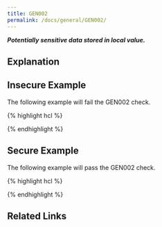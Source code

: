 ```yaml
---
title: GEN002
permalink: /docs/general/GEN002/
---
```


***Potentially sensitive data stored in local value.***

## Explanation



## Insecure Example

The following example will fail the GEN002 check.

{% highlight hcl %}

{% endhighlight %}

## Secure Example

The following example will pass the GEN002 check.

{% highlight hcl %}

{% endhighlight %}

## Related Links


